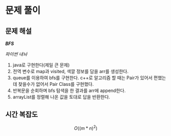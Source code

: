   # 문제 풀이

## 문제 해설

***BFS***

*파이썬 내놔*

1. java로 구현한다(제일 큰 문제)
2. 전역 변수로 map과 visited, 색깔 정보를 담을 arr를 생성한다.
3. queue를 이용하여 bfs를 구현한다. c++로 알고리즘 할 때는 Pair가 있어서 편했는데 찾을수가 없어서 Pair Class를 구현했다.
4. 반복문을 순회하며 bfs 탐색을 한 결과를 arr에 append한다.
5. arrayList를 정렬해 나온 값을 토대로 답을 반환한다.




## 시간 복잡도

$$O((m*n)^2)$$

